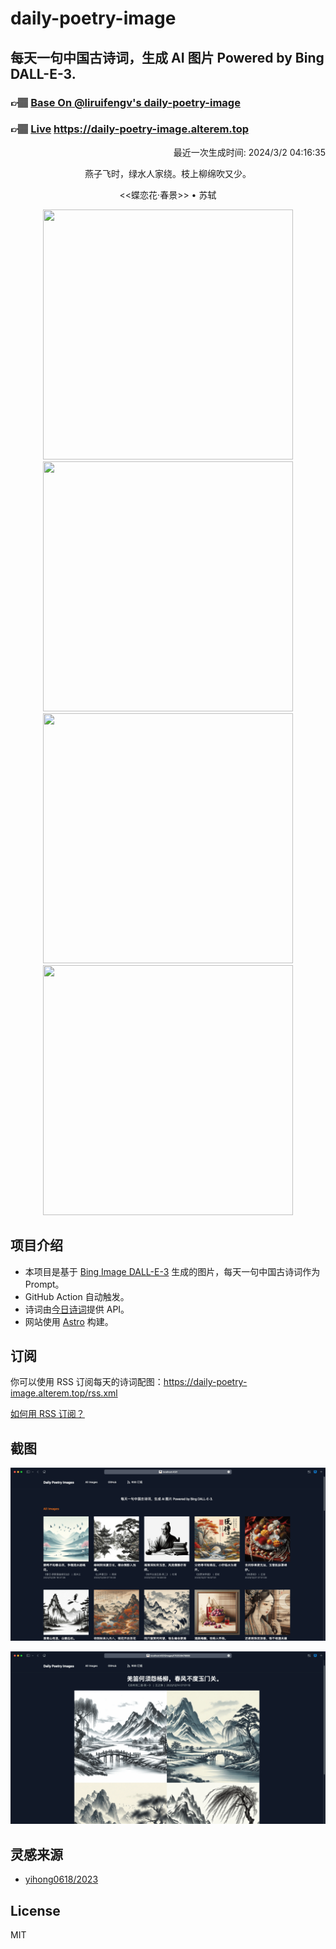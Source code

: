 
# daily-poetry-image

## 每天一句中国古诗词，生成 AI 图片 Powered by Bing DALL-E-3.

### 👉🏽 [Base On @liruifengv's daily-poetry-image](https://github.com/liruifengv/daily-poetry-image)

### 👉🏽 [Live](https://daily-poetry-image.alterem.top/) https://daily-poetry-image.alterem.top

<p align="right">
  最近一次生成时间: 2024/3/2 04:16:35
</p>
<p align="center">
燕子飞时，绿水人家绕。枝上柳绵吹又少。
</p>
<p align="center">
<<蝶恋花·春景>> • 苏轼
</p>
<p align="center">
<img src="https://tse3.mm.bing.net/th/id/OIG4.t6OdruWZLPZSmtP252tS" height="400" width="400" />
<img src="https://tse4.mm.bing.net/th/id/OIG4.wIH3v9egYTucFAwfzrh5" height="400" width="400" />
<img src="https://tse2.mm.bing.net/th/id/OIG4.QuJ4zsmMfdVsJ3Kq9XqQ" height="400" width="400" />
<img src="https://tse4.mm.bing.net/th/id/OIG4.S_VHHOY_yZCE0DThw5TJ" height="400" width="400" />
</p>

## 项目介绍

-   本项目是基于 [Bing Image DALL-E-3](https://www.bing.com/images/create) 生成的图片，每天一句中国古诗词作为 Prompt。
-   GitHub Action 自动触发。
-   诗词由[今日诗词](https://www.jinrishici.com/)提供 API。
-   网站使用 [Astro](https://astro.build) 构建。

## 订阅

你可以使用 RSS 订阅每天的诗词配图：https://daily-poetry-image.alterem.top/rss.xml

[如何用 RSS 订阅？](https://zhuanlan.zhihu.com/p/55026716)

## 截图

![图片列表](./screenshots/Snipaste_2023-12-28_21-00-26.png)

![图片详情](./screenshots/Snipaste_2023-12-28_21-00-53.png)

## 灵感来源

-   [yihong0618/2023](https://github.com/yihong0618/2023)

## License

MIT
